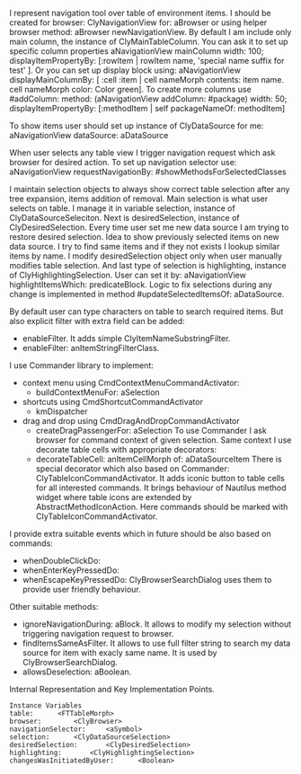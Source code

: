 I represent navigation tool over table of environment items.
I should be created for browser:
	ClyNavigationView for: aBrowser
or using helper browser method:
	aBrowser newNavigationView.
By default I am include only main column, the instance of ClyMainTableColumn. You can ask it to set up specific column properties
	aNavigationView mainColumn 
		width: 100;
		displayItemPropertyBy: [:rowItem | rowItem name, 'special name suffix for test' ].
Or you can set up display block using:
	aNavigationView displayMainColumnBy: [ :cell :item | 
		cell nameMorph contents: item name.
		cell nameMorph color: Color green].
To create more columns use #addColumn: method:
	(aNavigationView addColumn: #package) 
		width: 50;
		displayItemPropertyBy: [:methodItem | self packageNameOf: methodItem]

To show items user should set up instance of ClyDataSource for me:
	aNavigationView	dataSource: aDataSource

When user selects any table view I trigger navigation request which ask browser for desired action. To set up navigation selector use:
	aNavigationView requestNavigationBy: #showMethodsForSelectedClasses

I maintain selection objects to always show correct table selection after any tree expansion, items addition of removal.
Main selection is what user selects on table. I manage it in variable selection, instance of ClyDataSourceSeleciton.
Next is desiredSelection, instance of ClyDesiredSelection. Every time user set me new data source I am trying to restore desired selection. Idea to show previously selected items on new data source. I try to find same items and if they not exists I lookup similar items by name.
I modify desiredSelection object only when user manually modifies table selection.
And last type of selection is highlighting, instance of ClyHighlightingSelection. User can set it by:
	aNavigationView highlightItemsWhich: predicateBlock.
Logic to fix selections during any change is implemented in method #updateSelectedItemsOf: aDataSource.

By default user can type characters on table to search required items. But also explicit filter with extra field can be added: 
- enableFilter.  It adds simple ClyItemNameSubstringFilter.
- enableFilter: anItemStringFilterClass.

I use Commander library to implement:
- context menu using CmdContextMenuCommandActivator:
	- buildContextMenuFor: aSelection
- shortcuts using CmdShortcutCommandActivator 
	- kmDispatcher
-  drag and drop using CmdDragAndDropCommandActivator 
	- createDragPassengerFor: aSelection
To use Commander I ask browser for command context of given selection.
Same context I use decorate table cells with appropriate decorators:
	- decorateTableCell: anItemCellMorph of: aDataSourceItem
There is special decorator which also based on Commander: ClyTableIconCommandActivator. It adds iconic button to table cells for all interested commands.
It brings behaviour of Nautilus method widget where table icons are extended by AbstractMethodIconAction. Here commands should be marked with ClyTableIconCommandActivator.

I provide extra suitable events which in future should be also based on commands:
- whenDoubleClickDo: 
- whenEnterKeyPressedDo: 
- whenEscapeKeyPressedDo: 
ClyBrowserSearchDialog uses them to provide user friendly behaviour.

Other suitable methods:
- ignoreNavigationDuring: aBlock. It allows to modify my selection without triggering navigation  request to browser.
- findItemsSameAsFilter. It allows to use full filter string to search my data source for item with exacly same name. It is used by ClyBrowserSearchDialog.
- allowsDeselection: aBoolean.

Internal Representation and Key Implementation Points.

    Instance Variables
	table:		<FTTableMorph>
	browser:		<ClyBrowser>
	navigationSelector:		<aSymbol>
	selection:		<ClyDataSourceSelection>
	desiredSelection:		<ClyDesiredSelection>
	highlighting:		<ClyHighlightingSelection>	
	changesWasInitiatedByUser:		<Boolean>
